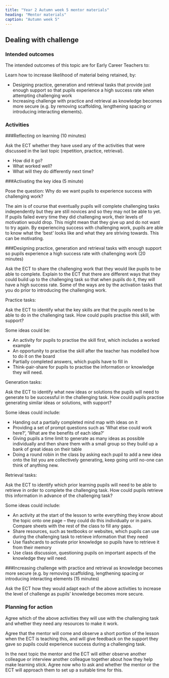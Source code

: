 ```yaml
---
title: "Year 2 Autumn week 5 mentor materials"
heading: "Mentor materials"
caption: "Autumn week 5"
---
```



## Dealing with challenge

### Intended outcomes

The intended outcomes of this topic are for Early Career Teachers to:

Learn how to increase likelihood of material being retained, by:

- Designing practice, generation and retrieval tasks that provide just enough support so that pupils experience a high success rate when attempting challenging work
- Increasing challenge with practice and retrieval as knowledge becomes more secure (e.g. by removing scaffolding, lengthening spacing or introducing interacting elements).                                                                                                                                                                                                                                                                                                                                                                                                                                                                                                                                                                                                                                                                                                                                                                                                                                                                                                                                                                                                                                                                                                                                                                                                                                                                                                                                                                                                                                                                                                                                                                                                                                                                                                                                                                                                                                                                                                                                                                                                                                                                                                                                                                                                                                                                                                                         

### Activities

###Reflecting on learning (10 minutes)

Ask the ECT whether they have used any of the activities that were discussed in the last topic (repetition, practice, retrieval).

- How did it go?
- What worked well?
- What will they do differently next time?
                                                                                                                                                                                                                                                                                                                                                                                                                                                                                                                                                                                                                                                                                                                                                                                                                                                                                                                                                                                                                                                                                                                                                                                                                                                                                                                                                                                                                                                                                                                                                                                                                                                                                                                                                                                                                                                                                                                                                                                                                                                                                                                                                                                                                                                                                                                                                                                                                                                                                                                                                                                 
###Activating the key idea (5 minute)

Pose the question: Why do we want pupils to experience success with challenging work?

The aim is of course that eventually pupils will complete challenging tasks independently but they are still novices and so they may not be able to yet. If pupils failed every time they did challenging work, their levels of motivation would drop. This might mean that they give up and do not want to try again. By experiencing success with challenging work, pupils are able to know what the ‘best’ looks like and what they are striving towards. This can be motivating.

###Designing practice, generation and retrieval tasks with enough support so pupils experience a high success rate with challenging work (20 minutes)

Ask the ECT to share the challenging work that they would like pupils to be able to complete. Explain to the ECT that there are different ways that they could build up to the challenging task so that when pupils do it, they will have a high success rate. Some of the ways are by the activation tasks that you do prior to introducing the challenging work.

Practice tasks:

Ask the ECT to identify what the key skills are that the pupils need to be able to do in the challenging task. How could pupils practise this skill, with support?

Some ideas could be:

- An activity for pupils to practise the skill first, which includes a worked example
- An opportunity to practise the skill after the teacher has modelled how to do it on the board
- Partially completed answers, which pupils have to fill in
- Think-pair-share for pupils to practise the information or knowledge they will need.

Generation tasks:

Ask the ECT to identify what new ideas or solutions the pupils will need to generate to be successful in the challenging task. How could pupils practise generating similar ideas or solutions, with support?

Some ideas could include:

- Handing out a partially completed mind map with ideas on it
- Providing a set of prompt questions such as ‘What else could work here?’, ‘What are the benefits of each idea?’
- Giving pupils a time limit to generate as many ideas as possible individually and then share them with a small group so they build up a bank of great ideas on their table
- Doing a round robin in the class by asking each pupil to add a new idea onto the list you are collectively generating, keep going until no-one can think of anything new.

Retrieval tasks:

Ask the ECT to identify which prior learning pupils will need to be able to retrieve in order to complete the challenging task. How could pupils retrieve this information in advance of the challenging task?

Some ideas could include:

- An activity at the start of the lesson to write everything they know about the topic onto one page – they could do this individually or in pairs. Compare sheets with the rest of the class to fill any gaps.
- Share resources, such as textbooks or websites, which pupils can use during the challenging task to retrieve information that they need
- Use flashcards to activate prior knowledge so pupils have to retrieve it from their memory
- Use class discussion, questioning pupils on important aspects of the knowledge they will need.

###Increasing challenge with practice and retrieval as knowledge becomes more secure (e.g. by removing scaffolding, lengthening spacing or introducing interacting elements (15 minutes)

Ask the ECT how they would adapt each of the above activities to increase the level of challenge as pupils’ knowledge becomes more secure.

### Planning for action

Agree which of the above activities they will use with the challenging task and whether they need any resources to make it work.

Agree that the mentor will come and observe a short portion of the lesson when the ECT is teaching this, and will give feedback on the support they gave so pupils could experience success during a challenging task.

In the next topic the mentor and the ECT will either observe another colleague or interview another colleague together about how they help make learning stick. Agree now who to ask and whether the mentor or the ECT will approach them to set up a suitable time for this.                                                                                                                                                                                                                                                                                                                                                                                                                                                                                                                                                                                                                                                                                                                                                                                                                                                                                                                                                                                                                                                                                                                                                                                                                                                                                                                                                                                                                                                                                                                                                                                                                                                                                                                                                                                                                                                                                                                                                                                                                                                                                                                                                                   

